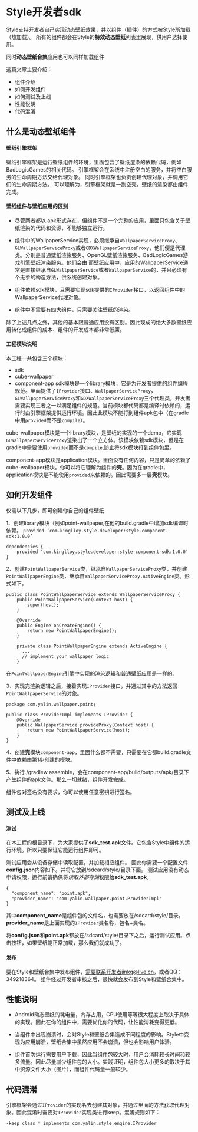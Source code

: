 # Style开发者sdk
Style支持开发者自己实现动态壁纸效果，并以组件（插件）的方式被Style所加载（热加载）。
所有的组件都会在Style的**特效动态壁纸**列表里展现，供用户选择使用。

同时**动态壁纸合集**应用也可以同样加载组件

这篇文章主要介绍：
* 组件介绍
* 如何开发组件
* 如何测试及上线
* 性能说明
* 代码混淆

## 什么是动态壁纸组件
#### 壁纸引擎框架
壁纸引擎框架是运行壁纸组件的环境，里面包含了壁纸渲染的依赖代码，例如BadLogicGames的相关代码。
引擎框架会在系统中注册空白的服务，并将空白服务的生命周期方法交给代理对象。
同时引擎框架也负责创建代理对象，并调用它们的生命周期方法。
可以理解为，引擎框架就是一副空壳。壁纸的渲染都由组件完成。

#### 壁纸组件与壁纸应用的区别
* 尽管两者都以.apk形式存在，但组件不是一个完整的应用，里面只包含关于壁纸渲染的代码和资源，不能够独立运行。

* 组件中的WallpaperService实现，必须继承自`WallpaperServiceProxy`、`GLWallpaperServiceProxy`或者`GDXWallpaperServiceProxy`，他们便是代理类。分别是普通壁纸渲染服务、OpenGL壁纸渲染服务、BadLogicGames游戏引擎壁纸渲染服务。他们会由
而壁纸应用中，应用的WallpaperService通常是直接继承自`GLWallpaperService`或者`WallpaperService`的，并且必须有个无参的构造方法，供系统创建对象。

* 组件依赖sdk模块，且需要实现sdk提供的`IProvider`接口，以返回组件中的WallpaperService代理对象。

* 组件中不需要有四大组件，只需要关注壁纸的渲染。

除了上述几点之外，其他的基本跟普通应用没有区别。因此现成的绝大多数壁纸应用转化成组件的成本、组件的开发成本都非常低廉。

#### 工程模块说明
本工程一共包含三个模块：
* sdk
* cube-wallpaper
* component-app
sdk模块是一个library模块，它是为开发者提供的组件编程规范。里面提供了`IProvider`接口、`WallpaperServiceProxy`，`GLWallpaperServiceProxy`和`GDXWallpaperServiceProxy`三个代理类，开发者需要实现三者之一以满足组件的规范。当前模块都代码都是编译时依赖的，运行时由引擎框架提供运行环境。因此此模块不能打到组件apk包中（在gradle中用`provided`而不是`compile`）。

cube-wallpaper模块是一个library模块，是壁纸的实现的一个demo，它实现`GLWallpaperServiceProxy`渲染出了一个立方体。该模块依赖sdk模块，但是在gradle中需要使用`provided`而不是`compile`,防止将sdk模块打到组件包里。

component-app模块是application模块。里面没有任何内容，只是简单的依赖了cube-wallpaper模块。你可以将它理解为组件的**壳**。因为在gradle中，application模块是不能使用`provided`来依赖的。因此需要多一层**壳**模块。

## 如何开发组件
仅需以下几步，即可创建你自己的组件壁纸

1、创建library模块（例如point-wallpaper,在他的build.gradle中增加sdk编译时依赖。
`provided ‘com.kinglloy.style.developer:style-component-sdk:1.0.0’`
```
dependencies {
    provided 'com.kinglloy.style.developer:style-component-sdk:1.0.0'
}
```

2、创建`PointWallpaperService`类，继承自`WallpaperServiceProxy`类，并创建`PointWallpaperEngine`类，继承自`WallpaperServiceProxy.ActiveEngine`类。形式如下。
```
public class PointWallpaperService extends WallpaperServiceProxy {
    public PointWallpaperService(Context host) {
        super(host);
    }

    @Override
    public Engine onCreateEngine() {
        return new PointWallpaperEngine();
    }

    private class PointWallpaperEngine extends ActiveEngine {
      ...
      // implement your wallpaper logic
    }
```

在`PointWallpaperEngine`引擎中实现的渲染逻辑和普通壁纸应用是一样的。

3、实现完渲染逻辑之后，接着实现`IProvider`接口，并通过其中的方法返回`PointWallpaperService`的对象。
```
package com.yalin.wallpaper.point;

public class ProviderImpl implements IProvider {
    @Override
    public WallpaperService provideProxy(Context host) {
        return new PointWallpaperService(host);
    }
}
```
4、创建**壳**模块`component-app`，里面什么都不需要，只需要在它都build.gradle文件中依赖由第1步创建的模块。

5、执行./gradlew assemble，会在component-app/build/outputs/apk/目录下产生组件的apk文件。那么一切就绪，组件开发完成。

组件包对签名没有要求，你可以使用任意密钥进行签名。

## 测试及上线
#### 测试
在本工程的根目录下，为大家提供了**sdk_test.apk**文件。它包含Style中组件的运行环境。所以只要保证它能运行组件即可。

测试应用会从设备存储中读取配置，并加载相应组件。
因此你需要一个配置文件**config.json**内容如下。并将它放到/sdcard/style/目录下面。
测试应用没有动态申请权限，运行前请确保将*读取外部存储*权限给**sdk_test.apk**。
```
{
  "component_name": "point.apk",
  "provider_name": "com.yalin.wallpaper.point.ProviderImpl"
}
```
其中**component_name**是组件包的文件名，也需要放在/sdcard/style/目录。**provider_name**是上面实现的`IProvider`类名称，包名+类名。

将**config.json**和**point.apk**都放在/sdcard/style/目录下之后，运行测试应用。点击按钮，如果壁纸能正常加载，那么我们就成功了。

#### 发布
要在Style和壁纸合集中发布组件，需要联系开发者jinkg@live.cn，或者QQ：349218364。
组件经过开发者审核之后，很快就会发布到Style和壁纸合集中。

## 性能说明
* Android动态壁纸的耗电量，内存占用，CPU使用等等很大程度上取决于具体的实现。因此在你的组件中，需要优化你的代码，让性能消耗变得更低。

* 当组件中出现崩溃时，会对Style和壁纸合集造成不同程度的影响。Style中变现为应用崩溃，壁纸合集中虽然应用不会崩溃，但也会影响用户体验。

* 组件首次运行需要用户下载，因此当组件包较大时，用户会消耗较长时间和较多流量。因此尽量减少组件包的大小。实践证明，组件包大小更多的取决于其中资源文件大小（图片），而组件代码量一般较少。

## 代码混淆
引擎框架会通过`IProvider`的实现名去创建其对象，并通过里面的方法获取代理对象。因此混淆时需要对`IProvider`实现类进行keep。混淆规则如下：
```
-keep class * implements com.yalin.style.engine.IProvider
```
